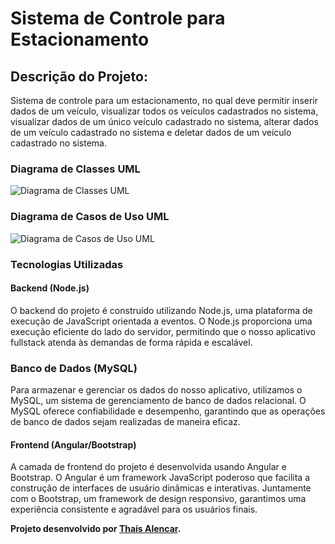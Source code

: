 
# Sistema de Controle para Estacionamento

## Descrição do Projeto:
Sistema de controle para um estacionamento, no qual deve permitir inserir dados de um veículo, visualizar todos os veículos cadastrados no sistema, visualizar dados de um único veículo cadastrado no sistema, alterar dados de um veículo cadastrado no sistema e deletar dados de um veículo cadastrado no sistema.

### Diagrama de Classes UML

![Diagrama de Classes UML](https://ibb.co/B44GbhH)

### Diagrama de Casos de Uso UML

![Diagrama de Casos de Uso UML](https://ibb.co/SQVDGYm)

### Tecnologias Utilizadas

#### Backend (Node.js)
O backend do projeto é construído utilizando Node.js, uma plataforma de execução de JavaScript orientada a eventos. O Node.js proporciona uma execução eficiente do lado do servidor, permitindo que o nosso aplicativo fullstack atenda às demandas de forma rápida e escalável.

### Banco de Dados (MySQL)
Para armazenar e gerenciar os dados do nosso aplicativo, utilizamos o MySQL, um sistema de gerenciamento de banco de dados relacional. O MySQL oferece confiabilidade e desempenho, garantindo que as operações de banco de dados sejam realizadas de maneira eficaz.

#### Frontend (Angular/Bootstrap)
A camada de frontend do projeto é desenvolvida usando Angular e Bootstrap. O Angular é um framework JavaScript poderoso que facilita a construção de interfaces de usuário dinâmicas e interativas. Juntamente com o Bootstrap, um framework de design responsivo, garantimos uma experiência consistente e agradável para os usuários finais.



**Projeto desenvolvido por [Thaís Alencar](https://www.linkedin.com/in/alencartha/).**
